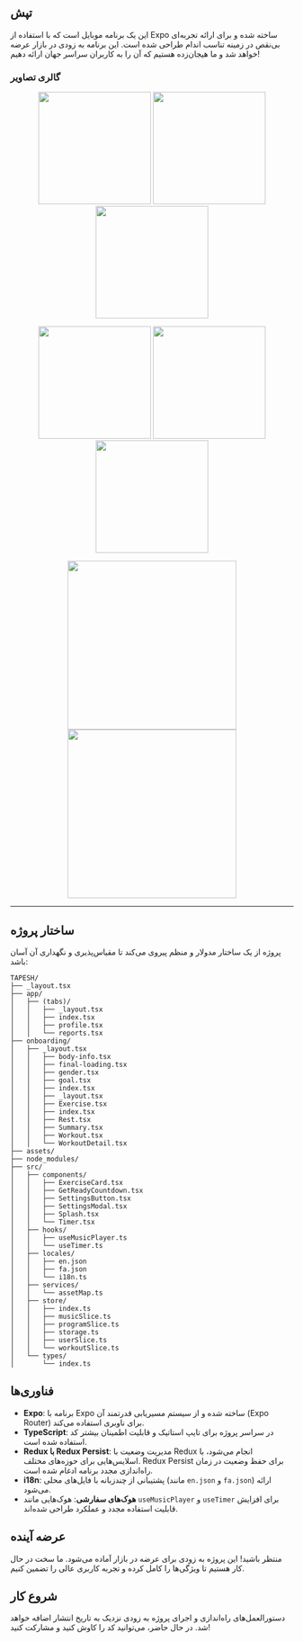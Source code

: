 
## تپش
این یک برنامه موبایل است که با استفاده از Expo ساخته شده و برای ارائه تجربه‌ای بی‌نقص در زمینه تناسب اندام طراحی شده است. این برنامه به زودی در بازار عرضه خواهد شد و ما هیجان‌زده هستیم که آن را به کاربران سراسر جهان ارائه دهیم!


### گالری تصاویر

<p align="center">
  <img src="screenshots/1.jpg" width="200"/>
  <img src="screenshots/2.jpg" width="200"/>
  <img src="screenshots/3.jpg" width="200"/>
</p>

<p align="center">
  <img src="screenshots/4.jpg" width="200"/>
  <img src="screenshots/5.jpg" width="200"/>
  <img src="screenshots/6.jpg" width="200"/>
</p>
<p align="center">
  <img src="screenshots/6.jpg" width="300"/>
  <img src="screenshots/8.jpg" width="300"/>
</p>

---


## ساختار پروژه

پروژه از یک ساختار مدولار و منظم پیروی می‌کند تا مقیاس‌پذیری و نگهداری آن آسان باشد:

```
TAPESH/
├── _layout.tsx
├── app/
│   ├── (tabs)/
│   │   ├── _layout.tsx
│   │   ├── index.tsx
│   │   ├── profile.tsx
│   │   └── reports.tsx
├── onboarding/
│   ├── _layout.tsx
│   │   ├── body-info.tsx
│   │   ├── final-loading.tsx
│   │   ├── gender.tsx
│   │   ├── goal.tsx
│   │   ├── index.tsx
│   │   ├── _layout.tsx
│   │   ├── Exercise.tsx
│   │   ├── index.tsx
│   │   ├── Rest.tsx
│   │   ├── Summary.tsx
│   │   ├── Workout.tsx
│   │   └── WorkoutDetail.tsx
├── assets/
├── node_modules/
├── src/
│   ├── components/
│   │   ├── ExerciseCard.tsx
│   │   ├── GetReadyCountdown.tsx
│   │   ├── SettingsButton.tsx
│   │   ├── SettingsModal.tsx
│   │   ├── Splash.tsx
│   │   └── Timer.tsx
│   ├── hooks/
│   │   ├── useMusicPlayer.ts
│   │   └── useTimer.ts
│   ├── locales/
│   │   ├── en.json
│   │   ├── fa.json
│   │   └── i18n.ts
│   ├── services/
│   │   └── assetMap.ts
│   ├── store/
│   │   ├── index.ts
│   │   ├── musicSlice.ts
│   │   ├── programSlice.ts
│   │   ├── storage.ts
│   │   ├── userSlice.ts
│   │   └── workoutSlice.ts
│   └── types/
│       └── index.ts
```

## فناوری‌ها

- **Expo**: برنامه با Expo ساخته شده و از سیستم مسیریابی قدرتمند آن (Expo Router) برای ناوبری استفاده می‌کند.
- **TypeScript**: در سراسر پروژه برای تایپ استاتیک و قابلیت اطمینان بیشتر کد استفاده شده است.
- **Redux با Redux Persist**: مدیریت وضعیت با Redux انجام می‌شود، با اسلایس‌هایی برای حوزه‌های مختلف. Redux Persist برای حفظ وضعیت در زمان راه‌اندازی مجدد برنامه ادغام شده است.
- **i18n**: پشتیبانی از چندزبانه با فایل‌های محلی (مانند `en.json` و `fa.json`) ارائه می‌شود.
- **هوک‌های سفارشی**: هوک‌هایی مانند `useMusicPlayer` و `useTimer` برای افزایش قابلیت استفاده مجدد و عملکرد طراحی شده‌اند.

## عرضه آینده

منتظر باشید! این پروژه به زودی برای عرضه در بازار آماده می‌شود. ما سخت در حال کار هستیم تا ویژگی‌ها را کامل کرده و تجربه کاربری عالی را تضمین کنیم.

## شروع کار

دستورالعمل‌های راه‌اندازی و اجرای پروژه به زودی نزدیک به تاریخ انتشار اضافه خواهد شد. در حال حاضر، می‌توانید کد را کاوش کنید و مشارکت کنید!
